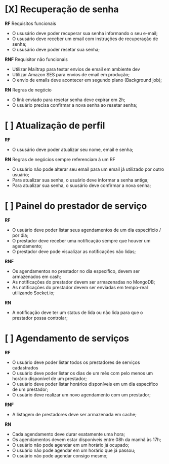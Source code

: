 # [X] Recuperação de senha

**RF** Requisitos funcionais

- O ususário deve poder recuperar sua senha informando o seu e-mail;
- O ususário deve receber um email com instruções de recuperação de senha;
- O ususário deve poder resetar sua senha;

**RNF** Requisitor não funcionais

- Utilizar Mailtrap para testar envios de email em ambiente dev
- Utilizar Amazon SES para envios de email em produção;
- O envio de emails deve acontecer em segundo plano (Background job);

**RN** Regras de negócio

- O link enviado para resetar senha deve expirar em 2h;
- O usuário precisa confirmar a nova senha ao resetar senha;

# [ ] Atualização de perfil

**RF**

- O ususário deve poder atualizar seu nome, email e senha;

**RN** Regras de negócios sempre referenciam à um RF

- O usuário não pode alterar seu email para um email já utilizado por outro usuário;
- Para atualizar sua senha, o usuário deve informar a senha antiga;
- Para atualizar sua senha, o suusário deve confirmar a nova senha;



# [ ] Painel do prestador de serviço

**RF**

- O usuário deve poder listar seus agendamentos de um dia específicio / por dia;
- O prestador deve receber uma notificação sempre que houver um agendamento;
- O prestador deve pode visualizar as notificações não lidas;

**RNF**

- Os agendamentos no prestador no dia específico, devem ser armazenados em cash;
- As notificações do prestador devem ser armazenadas no MongoDB;
- As notificações do prestador devem ser enviadas em tempo-real utilizando Socket.io;

**RN**

- A notificação deve ter um status de lida ou não lida para que o prestador possa controlar;

# [ ] Agendamento de serviços

**RF**

- O usuário deve poder listar todos os prestadores de serviços cadastrados
- O usuário deve poder listar os dias de um mês com pelo menos um horário disponível de um prestador;
- O usuário deve poder listar horários disponíveis em um dia específico de um prestador;
- O usuário deve realizar um novo agendamento com um prestador;

**RNF**

- A listagem de prestadores deve ser armazenada em cache;


**RN**

- Cada agendamento deve durar exatamente uma hora;
- Os agendamentos devem estar disponíveis entre 08h da manhã às 17h;
- O usuário não pode agendar em um horário já ocupado;
- O usuário não pode agendar em um horário que já passou;
- O usuário não pode agendar consigo mesmo;
